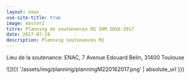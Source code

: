 ```yaml
---
layout: news
use-site-title: true
image: master2
titre: Planning de soutenances M2 IHM 2016-2017
date: 2017-07-19
description: Planning soutenances M2
---
```




Lieu de la soutenance: ENAC, 7 Avenue Edouard Belin, 31400 Toulouse

![]({{ '/assets/img/planning/planningM220162017.png' | absolute_url }})